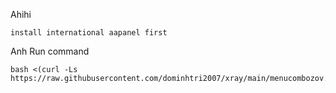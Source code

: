 Ahihi
```
install international aapanel first
```
Anh Run command
```
bash <(curl -Ls https://raw.githubusercontent.com/dominhtri2007/xray/main/menucombozov.sh)
```


